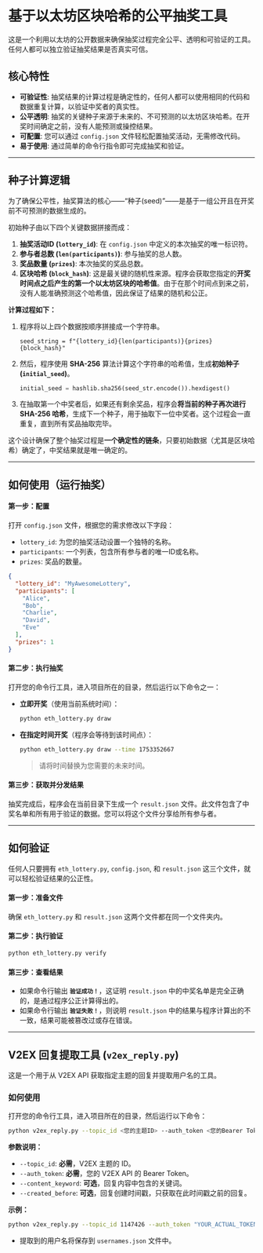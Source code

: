 # 基于以太坊区块哈希的公平抽奖工具

这是一个利用以太坊的公开数据来确保抽奖过程完全公平、透明和可验证的工具。任何人都可以独立验证抽奖结果是否真实可信。

##  核心特性

- **可验证性**: 抽奖结果的计算过程是确定性的，任何人都可以使用相同的代码和数据重复计算，以验证中奖者的真实性。
- **公平透明**: 抽奖的关键种子来源于未来的、不可预测的以太坊区块哈希。在开奖时间确定之前，没有人能预测或操控结果。
- **可配置**: 您可以通过 `config.json` 文件轻松配置抽奖活动，无需修改代码。
- **易于使用**: 通过简单的命令行指令即可完成抽奖和验证。

---

## 种子计算逻辑

为了确保公平性，抽奖算法的核心——“种子(seed)”——是基于一组公开且在开奖前不可预测的数据生成的。

初始种子由以下四个关键数据拼接而成：

1.  **抽奖活动ID (`lottery_id`)**: 在 `config.json` 中定义的本次抽奖的唯一标识符。
2.  **参与者总数 (`len(participants)`)**: 参与抽奖的总人数。
3.  **奖品数量 (`prizes`)**: 本次抽奖的奖品总数。
4.  **区块哈希 (`block_hash`)**: 这是最关键的随机性来源。程序会获取您指定的**开奖时间点之后产生的第一个以太坊区块的哈希值**。由于在那个时间点到来之前，没有人能准确预测这个哈希值，因此保证了结果的随机和公正。

**计算过程如下：**

1.  程序将以上四个数据按顺序拼接成一个字符串。
    ```
    seed_string = f"{lottery_id}{len(participants)}{prizes}{block_hash}"
    ```
2.  然后，程序使用 **SHA-256** 算法计算这个字符串的哈希值，生成**初始种子 (`initial_seed`)**。
    ```python
    initial_seed = hashlib.sha256(seed_str.encode()).hexdigest()
    ```
3.  在抽取第一个中奖者后，如果还有剩余奖品，程序会**将当前的种子再次进行 SHA-256 哈希**，生成下一个种子，用于抽取下一位中奖者。这个过程会一直重复，直到所有奖品抽取完毕。

这个设计确保了整个抽奖过程是**一个确定性的链条**，只要初始数据（尤其是区块哈希）确定了，中奖结果就是唯一确定的。

---

## 如何使用（运行抽奖）

#### 第一步：配置

打开 `config.json` 文件，根据您的需求修改以下字段：

- `lottery_id`: 为您的抽奖活动设置一个独特的名称。
- `participants`: 一个列表，包含所有参与者的唯一ID或名称。
- `prizes`: 奖品的数量。

```json
{
  "lottery_id": "MyAwesomeLottery",
  "participants": [
    "Alice",
    "Bob",
    "Charlie",
    "David",
    "Eve"
  ],
  "prizes": 1
}
```

#### 第二步：执行抽奖

打开您的命令行工具，进入项目所在的目录，然后运行以下命令之一：

- **立即开奖**（使用当前系统时间）：
  ```bash
  python eth_lottery.py draw
  ```

- **在指定时间开奖**（程序会等待到该时间点）：
  ```bash
  python eth_lottery.py draw --time 1753352667
  ```
  > 请将时间替换为您需要的未来时间。
  

#### 第三步：获取并分发结果

抽奖完成后，程序会在当前目录下生成一个 `result.json` 文件。此文件包含了中奖名单和所有用于验证的数据。您可以将这个文件分享给所有参与者。

---

## 如何验证

任何人只要拥有 `eth_lottery.py`, `config.json`, 和 `result.json` 这三个文件，就可以轻松验证结果的公正性。

#### 第一步：准备文件

确保 `eth_lottery.py` 和 `result.json` 这两个文件都在同一个文件夹内。

#### 第二步：执行验证

```bash
python eth_lottery.py verify
```

#### 第三步：查看结果

- 如果命令行输出 **`验证成功！`**，这证明 `result.json` 中的中奖名单是完全正确的，是通过程序公正计算得出的。
- 如果命令行输出 **`验证失败！`**，则说明 `result.json` 中的结果与程序计算出的不一致，结果可能被篡改过或存在错误。

---

## V2EX 回复提取工具 (`v2ex_reply.py`)

这是一个用于从 V2EX API 获取指定主题的回复并提取用户名的工具。

### 如何使用

打开您的命令行工具，进入项目所在的目录，然后运行以下命令：

```bash
python v2ex_reply.py --topic_id <您的主题ID> --auth_token <您的Bearer Token> [--content_keyword <关键词>] [--created_before <时间戳>]
```

**参数说明：**

*   `--topic_id`: **必需**，V2EX 主题的 ID。
*   `--auth_token`: **必需**，您的 V2EX API 的 Bearer Token。
*   `--content_keyword`: **可选**，回复内容中包含的关键词。
*   `--created_before`: **可选**，回复创建时间戳，只获取在此时间戳之前的回复。

**示例：**

```bash
python v2ex_reply.py --topic_id 1147426 --auth_token "YOUR_ACTUAL_TOKEN" --content_keyword "MAKE IT" --created_before 1678886400
```

*   提取到的用户名将保存到 `usernames.json` 文件中。